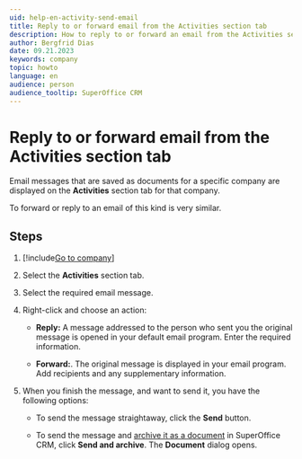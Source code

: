 ```yaml
---
uid: help-en-activity-send-email
title: Reply to or forward email from the Activities section tab
description: How to reply to or forward an email from the Activities section tab in SuperOffice.
author: Bergfrid Dias
date: 09.21.2023
keywords: company
topic: howto
language: en
audience: person
audience_tooltip: SuperOffice CRM
---
```


# Reply to or forward email from the Activities section tab

Email messages that are saved as documents for a specific company are displayed on the **Activities** section tab for that company.

To forward or reply to an email of this kind is very similar.

## Steps

1. [!include[Go to company](../includes/goto-company.md)]

1. Select the **Activities** section tab.

1. Select the required email message.

1. Right-click and choose an action:

    * **Reply:** A message addressed to the person who sent you the original message is opened in your default email program. Enter the required information.

    * **Forward:**. The original message is displayed in your email program. Add recipients and any supplementary information.

1. When you finish the message, and want to send it, you have the following options:

    * To send the message straightaway, click the **Send** button.

    * To send the message and [archive it as a document][1] in SuperOffice CRM, click **Send and archive**. The **Document** dialog opens.

<!-- Referenced links -->
[1]: ../../document/learn/create.md

<!-- Referenced images -->

